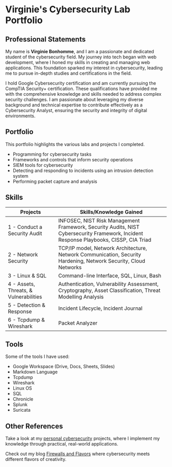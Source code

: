 # Virginie's Cybersecurity Lab Portfolio


## Professional Statements

My name is **Virginie Bonhomme**, and I am a passionate and dedicated student of the cybersecurity field. My journey into tech began with web development, where I honed my skills in creating and managing web applications. This foundation sparked my interest in cybersecurity, leading me to pursue in-depth studies and certifications in the field.

I hold Google Cybersecurity certification and am currently pursuing the CompTIA Security+ certification. These qualifications have provided me with the comprehensive knowledge and skills needed to address complex security challenges. I am passionate about leveraging my diverse background and technical expertise to contribute effectively as a Cybersecurity Analyst, ensuring the security and integrity of digital environments.


## Portfolio

This portfolio highlights the various labs and projects I completed.

- Programming for cybersecurity tasks
- Frameworks and controls that inform security operations
- SIEM tools for cybersecurity
- Detecting and responding to incidents using an intrusion detection system
- Performing packet capture and analysis

## Skills

| **Projects** | **Skills/Knowledge Gained** |
|--------------|-----------------------------|
| 1 - Conduct a Security Audit | INFOSEC, NIST Risk Management Framework, Security Audits, NIST Cybersecurity Framework, Incident Response Playbooks, CISSP, CIA Triad |
| 2 - Network Security | TCP/IP model, Network Architecture, Network Communication, Security Hardening, Network Security, Cloud Networks |
| 3 - Linux & SQL | Command-line Interface, SQL, Linux, Bash |
| 4 - Assets, Threats, & Vulnerabilities | Authentication, Vulnerability Assessment, Cryptography, Asset Classification, Threat Modelling Analysis |
| 5 - Detection & Response | Incident Lifecycle, Incident Journal |
| 6 - Tcpdump & Wireshark | Packet Analyzer |

## Tools

Some of the tools I have used:

- Google Workspace (Drive, Docs, Sheets, Slides)
- Markdown Language
- Tcpdump
- Wireshark
- Linux OS
- SQL
- Chronicle
- Splunk
- Suricata


## Other References

Take a look at my [personal cybersecurity](https://github.com/VirginieBonhomme/Personal-Projects-for-Cybersecurity/tree/main) projects, where I implement my knowledge through practical, real-world applications.

Check out my blog [Firewalls and Flavors](https://firewallsandflavors.blog/index.html) where cybersecurity meets different flavors of creativity.
